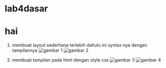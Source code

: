 # lab4dasar

# hai

1. membuat layout sederhana terlebih dahulu ini syntax nya dengan tampilannya
![gambar 1](screenshot.ss1.png)
![gambar 2](screenshot.ss2.png)

2. membuat tampilan pada html dengan style css
![gambar 3](screenshot.ss3.png)
![gambar 4](screenshot.ss4.png)
